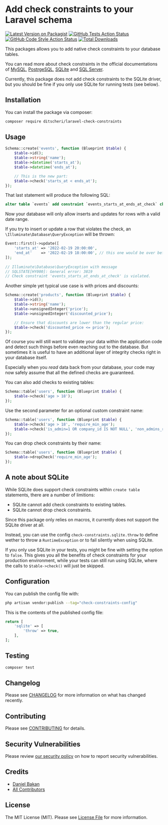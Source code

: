 # Add check constraints to your Laravel schema

[![Latest Version on Packagist](https://img.shields.io/packagist/v/ditscheri/laravel-check-constraints.svg?style=flat-square)](https://packagist.org/packages/ditscheri/laravel-check-constraints)
[![GitHub Tests Action Status](https://img.shields.io/github/workflow/status/ditscheri/laravel-check-constraints/run-tests?label=tests)](https://github.com/ditscheri/laravel-check-constraints/actions?query=workflow%3Arun-tests+branch%3Amain)
[![GitHub Code Style Action Status](https://img.shields.io/github/workflow/status/ditscheri/laravel-check-constraints/Check%20&%20fix%20styling?label=code%20style)](https://github.com/ditscheri/laravel-check-constraints/actions?query=workflow%3A"Check+%26+fix+styling"+branch%3Amain)
[![Total Downloads](https://img.shields.io/packagist/dt/ditscheri/laravel-check-constraints.svg?style=flat-square)](https://packagist.org/packages/ditscheri/laravel-check-constraints)

This packages allows you to add native check constraints to your database tables. 

You can read more about check constraints in the official documentations of [MySQL](https://dev.mysql.com/doc/refman/8.0/en/create-table-check-constraints.html), [PostrgeSQL](https://www.postgresql.org/docs/14/ddl-constraints.html), [SQLite](https://www.sqlite.org/lang_createtable.html#check_constraints) and [SQL Server](https://docs.microsoft.com/en-us/sql/relational-databases/tables/unique-constraints-and-check-constraints?view=sql-server-ver15#Check).

Currently, this package does not add check constraints to the SQLite driver, but you should be fine if you only use SQLite for running tests (see below).

## Installation

You can install the package via composer:

```bash
composer require ditscheri/laravel-check-constraints
```

## Usage

```php
Schema::create('events', function (Blueprint $table) {
    $table->id();
    $table->string('name');
    $table->datetime('starts_at');
    $table->datetime('ends_at');

    // This is the new part:
    $table->check('starts_at < ends_at');
});
```

That last statement will produce the following SQL:
```sql
alter table `events` add constraint `events_starts_at_ends_at_check` check (starts_at < ends_at);
```

Now your database will only allow inserts and updates for rows with a valid date range. 

If you try to insert or update a row that violates the check, an `\Illuminate\Database\QueryException` will be thrown:

```php
Event::first()->update([
    'starts_at' => '2022-02-19 20:00:00',
    'end_at'    => '2022-02-19 18:00:00', // this one would be over before it even started?!
]); 
 
// Illuminate\Database\QueryException with message
// SQLSTATE[HY000]: General error: 3819 
// Check constraint 'events_starts_at_ends_at_check' is violated.
```

Another simple yet typical use case is with prices and discounts:

```php
Schema::create('products', function (Blueprint $table) {
    $table->id();
    $table->string('name');
    $table->unsignedInteger('price');
    $table->unsignedInteger('discounted_price');

    // Ensure that discounts are lower than the regular price:
    $table->check('discounted_price <= price');
});
```

Of course you will still want to validate your data within the application code and detect such things before even reaching out to the database. But sometimes it is useful to have an additional layer of integrity checks right in your database itself. 

Especially when you *read* data back from your database, your code may now safely assume that all the defined checks are guaranteed.

You can also add checks to existing tables:
```php
Schema::table('users', function (Blueprint $table) {
    $table->check('age > 18');
});
```

Use the second parameter for an optional custom constraint name:
```php
Schema::table('users', function (Blueprint $table) {
    $table->check('age > 18', 'require_min_age');
    $table->check('is_admin=1 OR company_id IS NOT NULL', 'non_admins_require_company');
});
```

You can drop check constraints by their name:
```php
Schema::table('users', function (Blueprint $table) {
    $table->dropCheck('require_min_age');
});
```

## A note about SQLite

While SQLite does support check constraints within `create table` statements, there are a number of limitions:

- SQLite cannot add check constraints to existing tables.
- SQLite cannot drop check constraints.

Since this package only relies on macros, it currently does not support the SQLite driver at all.

Instead, you can use the config `check-constraints.sqlite.throw` to define wether to throw a `RuntimeException` or to fail silently when using SQLite.

If you only use SQLite in your tests, you might be fine with setting the option to `false`. This gives you all the benefits of check constraints for your production environment, while your tests can still run using SQLite, where the calls to `$table->check()` will just be skipped.

## Configuration 

You can publish the config file with:

```bash
php artisan vendor:publish --tag="check-constraints-config"
```

This is the contents of the published config file:

```php
return [
    'sqlite' => [
        'throw' => true,
    ],
];
```

## Testing

```bash
composer test
```

## Changelog

Please see [CHANGELOG](CHANGELOG.md) for more information on what has changed recently.

## Contributing

Please see [CONTRIBUTING](.github/CONTRIBUTING.md) for details.

## Security Vulnerabilities

Please review [our security policy](../../security/policy) on how to report security vulnerabilities.

## Credits

- [Daniel Bakan](https://github.com/dbakan)
- [All Contributors](../../contributors)

## License

The MIT License (MIT). Please see [License File](LICENSE.md) for more information.
